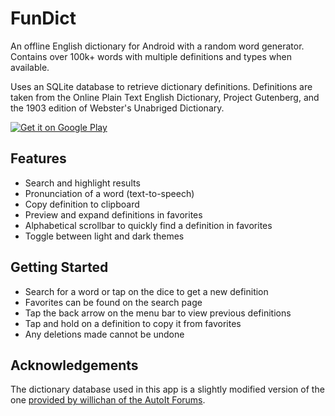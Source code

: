 # FunDict

An offline English dictionary for Android with a random word generator. Contains over 100k+ words with multiple definitions and types when available. 

Uses an SQLite database to retrieve dictionary definitions. Definitions are taken from the Online Plain Text English Dictionary, Project Gutenberg, and the 1903 edition of Webster's Unabriged Dictionary.

[![Get it on Google Play](https://play.google.com/intl/en_us/badges/static/images/badges/en_badge_web_generic.png)](https://play.google.com/store/apps/details?id=com.martru118.fundict)

## Features
- Search and highlight results
- Pronunciation of a word (text-to-speech)
- Copy definition to clipboard
- Preview and expand definitions in favorites
- Alphabetical scrollbar to quickly find a definition in favorites
- Toggle between light and dark themes

## Getting Started
- Search for a word or tap on the dice to get a new definition
- Favorites can be found on the search page
- Tap the back arrow on the menu bar to view previous definitions
- Tap and hold on a definition to copy it from favorites
- Any deletions made cannot be undone

## Acknowledgements
The dictionary database used in this app is a slightly modified version of the one [provided by willichan of the AutoIt Forums](https://www.autoitscript.com/forum/files/file/419-dictionary_bigdb/).
